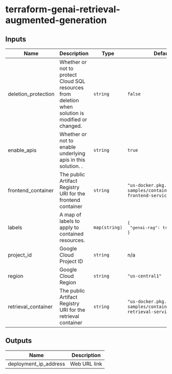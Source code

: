 # terraform-genai-retrieval-augmented-generation

<!-- BEGINNING OF PRE-COMMIT-TERRAFORM DOCS HOOK -->
## Inputs

| Name | Description | Type | Default | Required |
|------|-------------|------|---------|:--------:|
| deletion\_protection | Whether or not to protect Cloud SQL resources from deletion when solution is modified or changed. | `string` | `false` | no |
| enable\_apis | Whether or not to enable underlying apis in this solution. . | `string` | `true` | no |
| frontend\_container | The public Artifact Registry URI for the frontend container | `string` | `"us-docker.pkg.dev/google-samples/containers/jss/rag-frontend-service:v0.0.1"` | no |
| labels | A map of labels to apply to contained resources. | `map(string)` | <pre>{<br>  "genai-rag": true<br>}</pre> | no |
| project\_id | Google Cloud Project ID | `string` | n/a | yes |
| region | Google Cloud Region | `string` | `"us-central1"` | no |
| retrieval\_container | The public Artifact Registry URI for the retrieval container | `string` | `"us-docker.pkg.dev/google-samples/containers/jss/rag-retrieval-service:v0.0.1"` | no |

## Outputs

| Name | Description |
|------|-------------|
| deployment\_ip\_address | Web URL link |

<!-- END OF PRE-COMMIT-TERRAFORM DOCS HOOK -->
